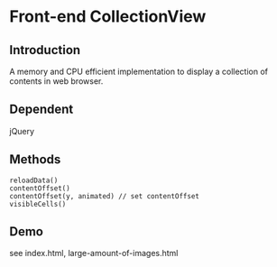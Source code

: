 # Front-end CollectionView
## Introduction
A memory and CPU efficient implementation to display a collection of contents in web browser.

## Dependent
jQuery

## Methods
```
reloadData()
contentOffset()
contentOffset(y, animated) // set contentOffset
visibleCells()
```
## Demo
see index.html, large-amount-of-images.html
